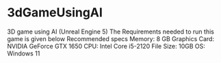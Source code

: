 # 3dGameUsingAI
3D game using AI (Unreal Engine 5)
The Requirements needed to run this game is given below 
Recommended specs
Memory: 8 GB
Graphics Card: NVIDIA GeForce GTX 1650
CPU: Intel Core i5-2120
File Size: 10GB
OS: Windows 11

